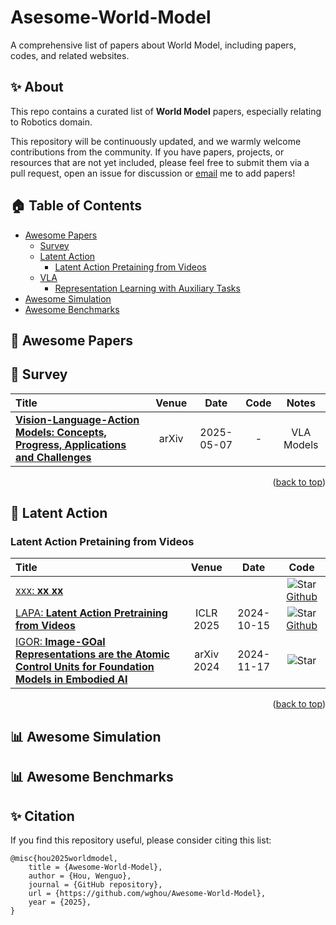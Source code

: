 # Asesome-World-Model
A comprehensive list of papers about World Model, including papers, codes, and related websites.



## ✨ About

This repo contains a curated list of **World Model** papers, especially relating to Robotics domain.

This repository will be continuously updated, and we warmly welcome contributions from the community. If you have papers, projects, or resources that are not yet included, please feel free to submit them via a pull request, open an issue for discussion or [email](wghou2009@gmail.com) me to add papers! 


<!-- ******* 0-Content Table ******* -->
## 🏠 Table of Contents
- [Awesome Papers](#-awesome-papers)
  - [Survey](#-survey)
  - [Latent Action](#-latent-action)
    - [Latent Action Pretaining from Videos](#latent-action-pretaining-from-videos)
  - [VLA](#vla)
    - [Representation Learning with Auxiliary Tasks](#representation-learning-with-auxiliary-tasks)
- [Awesome Simulation](#-awesome-simulation)
- [Awesome Benchmarks](#-awesome-benchmarks)




<!-- ******* 1-Papers ******* -->
## 📝 Awesome Papers

<!-- ******* 1.1-Survey ******* -->
## 📄 Survey
|  Title  |   Venue  |   Date   |   Code   |   Notes  |
|:--------|:--------:|:--------:|:--------:|:--------:|
| [**Vision-Language-Action Models: Concepts, Progress, Applications and Challenges**](https://arxiv.org/abs/2505.04769) | arXiv | 2025-05-07 | - | VLA Models |

<p align=right>(<a href=#awesome-world-model>back to top</a>)</p>


<!-- ******* 1.2-Latent Action ******* -->
## 🤖 Latent Action

<!-- ******* 1.2.1-Latent Action Pretaining from Videos ******* -->
### Latent Action Pretaining from Videos
<!-- |  Title  |   Venue  |   Date   |   Code   |   Notes  |
|:--------|:--------:|:--------:|:--------:|:--------:| -->
|  Title  |   Venue  |   Date   |   Code   | 
|:--------|:--------:|:--------:|:--------:|
| [xxx: **xx xx**]() |  |  | ![Star](https://img.shields.io/github/stars/***LatentActionPretraining/LAPA***?style=social&label=Star) [Github]() | IL, RepL, Masked Construction, Image Goal, Poliy Head |
| [LAPA: **Latent Action Pretraining from Videos**](https://arxiv.org/abs/2410.11758) | ICLR 2025 | 2024-10-15 | ![Star](https://img.shields.io/github/stars/LatentActionPretraining/LAPA?style=social&label=Star) [Github](https://github.com/LatentActionPretraining/LAPA) | IL, RepL, Masked Construction, Image Goal, Poliy Head |
| [IGOR: **Image-GOal Representations are the Atomic Control Units for Foundation Models in Embodied AI**](https://arxiv.org/abs/2411.00785) | arXiv 2024 | 2024-11-17 | ![Star]() | IL, RepL, Masked Construction, Image Goal, Poliy Head |


<p align=right>(<a href=#awesome-world-model>back to top</a>)</p>



<!-- ******* 2-Simulation ******* -->
## 📊 Awesome Simulation




<!-- ******* 3-Benchmarks ******* -->
## 📊 Awesome Benchmarks





## ✨ Citation
If you find this repository useful, please consider citing this list:
```
@misc{hou2025worldmodel,
    title = {Awesome-World-Model},
    author = {Hou, Wenguo},
    journal = {GitHub repository},
    url = {https://github.com/wghou/Awesome-World-Model},
    year = {2025},
}
```
